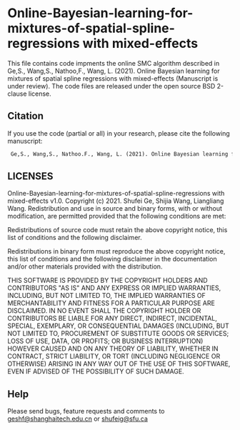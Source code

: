# Online-Bayesian-learning-for-mixtures-of-spatial-spline-regressions with mixed-effects
This file contains code impments the online SMC algorithm described in Ge,S., Wang,S., Nathoo,F., Wang, L. (2021). Online Bayesian learning for mixtures of spatial spline regressions with mixed-effects (Manuscript is under review). The code files are released under the open source BSD 2-clause license.

## Citation
If you use the code (partial or all) in your research, please cite the following manuscript:
```diff
 Ge,S., Wang,S., Nathoo.F., Wang, L. (2021). Online Bayesian learning for mixtures of spatial spline regressions with mixed-effects.
```
 
 

## LICENSES
Online-Bayesian-learning-for-mixtures-of-spatial-spline-regressions with mixed-effects v1.0. Copyright (c) 2021. Shufei Ge, Shijia Wang, Liangliang Wang.
Redistribution and use in source and binary forms, with or without modification, are permitted provided that the following conditions are met:

Redistributions of source code must retain the above copyright notice, this list of conditions and the following disclaimer.

Redistributions in binary form must reproduce the above copyright notice, this list of conditions and the following disclaimer in the documentation and/or other materials provided with the distribution.

THIS SOFTWARE IS PROVIDED BY THE COPYRIGHT HOLDERS AND CONTRIBUTORS "AS IS" AND ANY EXPRESS OR IMPLIED WARRANTIES, INCLUDING, BUT NOT LIMITED TO, THE IMPLIED WARRANTIES OF MERCHANTABILITY AND FITNESS FOR A PARTICULAR PURPOSE ARE DISCLAIMED. IN NO EVENT SHALL THE COPYRIGHT HOLDER OR CONTRIBUTORS BE LIABLE FOR ANY DIRECT, INDIRECT, INCIDENTAL, SPECIAL, EXEMPLARY, OR CONSEQUENTIAL DAMAGES (INCLUDING, BUT NOT LIMITED TO, PROCUREMENT OF SUBSTITUTE GOODS OR SERVICES; LOSS OF USE, DATA, OR PROFITS; OR BUSINESS INTERRUPTION) HOWEVER CAUSED AND ON ANY THEORY OF LIABILITY, WHETHER IN CONTRACT, STRICT LIABILITY, OR TORT (INCLUDING NEGLIGENCE OR OTHERWISE) ARISING IN ANY WAY OUT OF THE USE OF THIS SOFTWARE, EVEN IF ADVISED OF THE POSSIBILITY OF SUCH DAMAGE.

## Help
Please send bugs, feature requests and comments to geshf@shanghaitech.edu.cn or shufeig@sfu.ca
